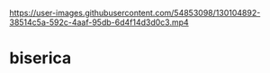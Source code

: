 

https://user-images.githubusercontent.com/54853098/130104892-38514c5a-592c-4aaf-95db-6d4f14d3d0c3.mp4

# biserica
